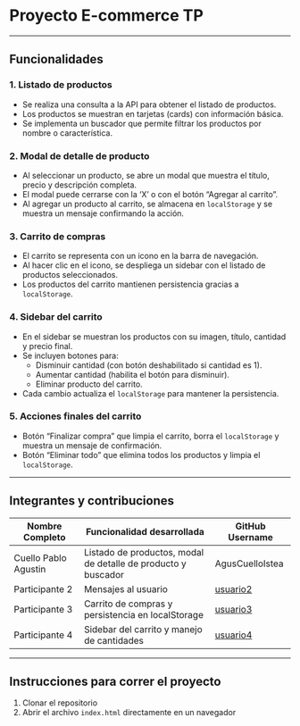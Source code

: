 # Proyecto E-commerce TP

---

## Funcionalidades

### 1. Listado de productos
- Se realiza una consulta a la API para obtener el listado de productos.
- Los productos se muestran en tarjetas (cards) con información básica.
- Se implementa un buscador que permite filtrar los productos por nombre o característica.

### 2. Modal de detalle de producto
- Al seleccionar un producto, se abre un modal que muestra el título, precio y descripción completa.
- El modal puede cerrarse con la ‘X’ o con el botón “Agregar al carrito”.
- Al agregar un producto al carrito, se almacena en `localStorage` y se muestra un mensaje confirmando la acción.

### 3. Carrito de compras
- El carrito se representa con un icono en la barra de navegación.
- Al hacer clic en el icono, se despliega un sidebar con el listado de productos seleccionados.
- Los productos del carrito mantienen persistencia gracias a `localStorage`.

### 4. Sidebar del carrito
- En el sidebar se muestran los productos con su imagen, título, cantidad y precio final.
- Se incluyen botones para:
  - Disminuir cantidad (con botón deshabilitado si cantidad es 1).
  - Aumentar cantidad (habilita el botón para disminuir).
  - Eliminar producto del carrito.
- Cada cambio actualiza el `localStorage` para mantener la persistencia.

### 5. Acciones finales del carrito
- Botón “Finalizar compra” que limpia el carrito, borra el `localStorage` y muestra un mensaje de confirmación.
- Botón “Eliminar todo” que elimina todos los productos y limpia el `localStorage`.

---

## Integrantes y contribuciones

| Nombre Completo      | Funcionalidad desarrollada                          | GitHub Username         |
|---------------------|----------------------------------------------------|------------------------|
| Cuello Pablo Agustin      | Listado de productos, modal de detalle de producto y buscador                      | AgusCuelloIstea |
| Participante 2       | Mensajes al usuario  | [usuario2](https://github.com/usuario2) |
| Participante 3       | Carrito de compras y persistencia en localStorage  | [usuario3](https://github.com/usuario3) |
| Participante 4       | Sidebar del carrito y manejo de cantidades          | [usuario4](https://github.com/usuario4) |

---

## Instrucciones para correr el proyecto

1. Clonar el repositorio
2. Abrir el archivo `index.html` directamente en un navegador
